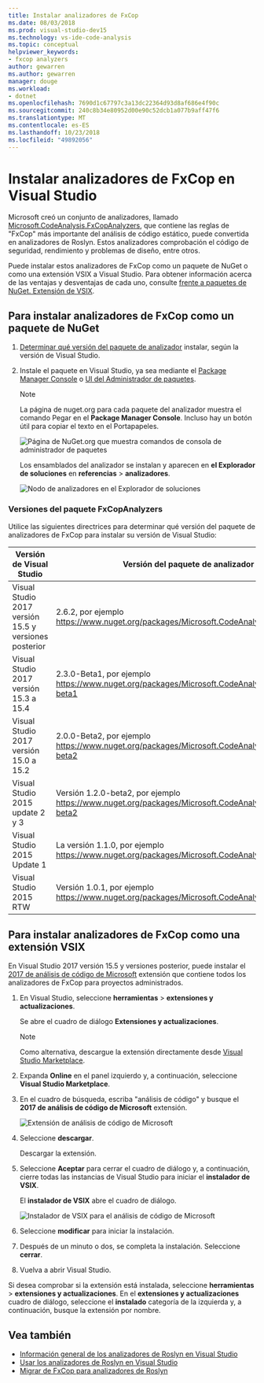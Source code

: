 ```yaml
---
title: Instalar analizadores de FxCop
ms.date: 08/03/2018
ms.prod: visual-studio-dev15
ms.technology: vs-ide-code-analysis
ms.topic: conceptual
helpviewer_keywords:
- fxcop analyzers
author: gewarren
ms.author: gewarren
manager: douge
ms.workload:
- dotnet
ms.openlocfilehash: 7690d1c67797c3a13dc22364d93d8af686e4f90c
ms.sourcegitcommit: 240c8b34e80952d00e90c52dcb1a077b9aff47f6
ms.translationtype: MT
ms.contentlocale: es-ES
ms.lasthandoff: 10/23/2018
ms.locfileid: "49892056"
---
```

# <a name="install-fxcop-analyzers-in-visual-studio"></a>Instalar analizadores de FxCop en Visual Studio

Microsoft creó un conjunto de analizadores, llamado [Microsoft.CodeAnalysis.FxCopAnalyzers](https://www.nuget.org/packages/Microsoft.CodeAnalysis.FxCopAnalyzers), que contiene las reglas de "FxCop" más importante del análisis de código estático, puede convertida en analizadores de Roslyn. Estos analizadores comprobación el código de seguridad, rendimiento y problemas de diseño, entre otros.

Puede instalar estos analizadores de FxCop como un paquete de NuGet o como una extensión VSIX a Visual Studio. Para obtener información acerca de las ventajas y desventajas de cada uno, consulte [frente a paquetes de NuGet. Extensión de VSIX](roslyn-analyzers-overview.md#nuget-package-versus-vsix-extension).

## <a name="to-install-fxcop-analyzers-as-a-nuget-package"></a>Para instalar analizadores de FxCop como un paquete de NuGet

1. [Determinar qué versión del paquete de analizador](#fxcopanalyzers-package-versions) instalar, según la versión de Visual Studio.

2. Instale el paquete en Visual Studio, ya sea mediante el [Package Manager Console](/nuget/quickstart/install-and-use-a-package-in-visual-studio#package-manager-console) o [UI del Administrador de paquetes](/nuget/quickstart/install-and-use-a-package-in-visual-studio#package-manager-console).

   > [!NOTE]
   > La página de nuget.org para cada paquete del analizador muestra el comando Pegar en el **Package Manager Console**. Incluso hay un botón útil para copiar el texto en el Portapapeles.
   >
   > ![Página de NuGet.org que muestra comandos de consola de administrador de paquetes](media/nuget-package-manager-command.png)

   Los ensamblados del analizador se instalan y aparecen en **el Explorador de soluciones** en **referencias** > **analizadores**.

   ![Nodo de analizadores en el Explorador de soluciones](media/solution-explorer-analyzers-node.png)

### <a name="fxcopanalyzers-package-versions"></a>Versiones del paquete FxCopAnalyzers

Utilice las siguientes directrices para determinar qué versión del paquete de analizadores de FxCop para instalar su versión de Visual Studio:

| Versión de Visual Studio | Versión del paquete de analizador de FxCop |
| - | - |
| Visual Studio 2017 versión 15.5 y versiones posterior | 2.6.2, por ejemplo https://www.nuget.org/packages/Microsoft.CodeAnalysis.FxCopAnalyzers/2.6.2 |
| Visual Studio 2017 versión 15.3 a 15.4 | 2.3.0-Beta1, por ejemplo https://www.nuget.org/packages/Microsoft.CodeAnalysis.FxCopAnalyzers/2.3.0-beta1 |
| Visual Studio 2017 versión 15.0 a 15.2 | 2.0.0-Beta2, por ejemplo https://www.nuget.org/packages/Microsoft.CodeAnalysis.FxCopAnalyzers/2.0.0-beta2 |
| Visual Studio 2015 update 2 y 3 | Versión 1.2.0-beta2, por ejemplo https://www.nuget.org/packages/Microsoft.CodeAnalysis.FxCopAnalyzers/1.2.0-beta2 |
| Visual Studio 2015 Update 1 | La versión 1.1.0, por ejemplo https://www.nuget.org/packages/Microsoft.CodeAnalysis.FxCopAnalyzers/1.1. |
| Visual Studio 2015 RTW | Versión 1.0.1, por ejemplo https://www.nuget.org/packages/Microsoft.CodeAnalysis.FxCopAnalyzers/1.0.1 |

## <a name="to-install-fxcop-analyzers-as-a-vsix"></a>Para instalar analizadores de FxCop como una extensión VSIX

En Visual Studio 2017 versión 15.5 y versiones posterior, puede instalar el [2017 de análisis de código de Microsoft](https://marketplace.visualstudio.com/items?itemName=VisualStudioPlatformTeam.MicrosoftCodeAnalysis2017) extensión que contiene todos los analizadores de FxCop para proyectos administrados.

1. En Visual Studio, seleccione **herramientas** > **extensiones y actualizaciones**.

   Se abre el cuadro de diálogo **Extensiones y actualizaciones**.

   > [!NOTE]
   > Como alternativa, descargue la extensión directamente desde [Visual Studio Marketplace](https://marketplace.visualstudio.com/items?itemName=VisualStudioPlatformTeam.MicrosoftCodeAnalysis2017).

1. Expanda **Online** en el panel izquierdo y, a continuación, seleccione **Visual Studio Marketplace**.

1. En el cuadro de búsqueda, escriba "análisis de código" y busque el **2017 de análisis de código de Microsoft** extensión.

   ![Extensión de análisis de código de Microsoft](media/extensions-and-updates-code-analysis.png)

1. Seleccione **descargar**.

   Descargar la extensión.

1. Seleccione **Aceptar** para cerrar el cuadro de diálogo y, a continuación, cierre todas las instancias de Visual Studio para iniciar el **instalador de VSIX**.

   El **instalador de VSIX** abre el cuadro de diálogo.

   ![Instalador de VSIX para el análisis de código de Microsoft](media/vsix-installer-code-analysis.png)

1. Seleccione **modificar** para iniciar la instalación.

1. Después de un minuto o dos, se completa la instalación. Seleccione **cerrar**.

1. Vuelva a abrir Visual Studio.

Si desea comprobar si la extensión está instalada, seleccione **herramientas** > **extensiones y actualizaciones**. En el **extensiones y actualizaciones** cuadro de diálogo, seleccione el **instalado** categoría de la izquierda y, a continuación, busque la extensión por nombre.

## <a name="see-also"></a>Vea también

- [Información general de los analizadores de Roslyn en Visual Studio](../code-quality/roslyn-analyzers-overview.md)
- [Usar los analizadores de Roslyn en Visual Studio](../code-quality/use-roslyn-analyzers.md)
- [Migrar de FxCop para analizadores de Roslyn](../code-quality/fxcop-analyzers.yml)